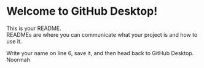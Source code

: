 # Welcome to GitHub Desktop!

This is your README.<br/> READMEs are where you can communicate what your project is and how to use it.<br/>

Write your name on line 6, save it, and then head back to GitHub Desktop.<br/>
Noormah
